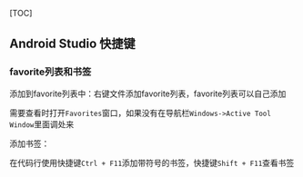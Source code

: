 [TOC]

## Android Studio 快捷键

### favorite列表和书签

添加到favorite列表中：右键文件添加favorite列表，favorite列表可以自己添加

需要查看时打开`Favorites`窗口，如果没有在导航栏`Windows->Active Tool Window`里面调处来

添加书签：

在代码行使用快捷键`Ctrl + F11`添加带符号的书签，快捷键`Shift + F11`查看书签
